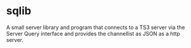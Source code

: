 sqlib
========

A small server library and program that connects to a TS3 server via the Server
Query interface and provides the channellist as JSON as a http server.
